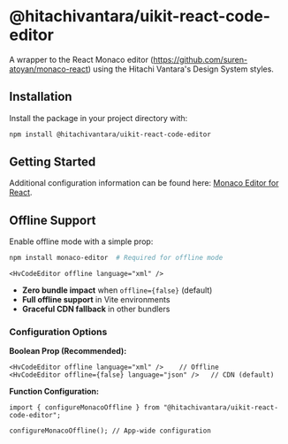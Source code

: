 # @hitachivantara/uikit-react-code-editor

A wrapper to the React Monaco editor (https://github.com/suren-atoyan/monaco-react) using the Hitachi Vantara's Design System styles.

## Installation

Install the package in your project directory with:

```sh
npm install @hitachivantara/uikit-react-code-editor
```

## Getting Started

Additional configuration information can be found here: [Monaco Editor for React](https://github.com/suren-atoyan/monaco-react).

## Offline Support

Enable offline mode with a simple prop:

```bash
npm install monaco-editor  # Required for offline mode
```

```tsx
<HvCodeEditor offline language="xml" />
```

- **Zero bundle impact** when `offline={false}` (default)
- **Full offline support** in Vite environments
- **Graceful CDN fallback** in other bundlers

### Configuration Options

**Boolean Prop (Recommended):**

```tsx
<HvCodeEditor offline language="xml" />    // Offline
<HvCodeEditor offline={false} language="json" />   // CDN (default)
```

**Function Configuration:**

```tsx
import { configureMonacoOffline } from "@hitachivantara/uikit-react-code-editor";

configureMonacoOffline(); // App-wide configuration
```
